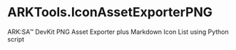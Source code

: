 # ARKTools.IconAssetExporterPNG
ARK:SA™ DevKit PNG Asset Exporter plus Markdown Icon List using Python script
